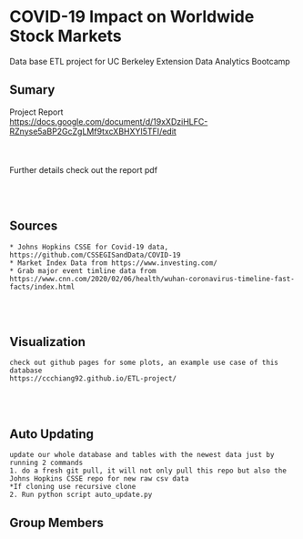 # COVID-19 Impact on Worldwide Stock Markets 
Data base ETL project for UC Berkeley Extension Data Analytics Bootcamp
## Sumary
Project Report
<br/>
https://docs.google.com/document/d/19xXDziHLFC-RZnyse5aBP2GcZgLMf9txcXBHXYI5TFI/edit
<br/>
<br/>
<br/>
<br/>
Further details check out the report pdf

<br/>
<br/>

## Sources
    * Johns Hopkins CSSE for Covid-19 data, https://github.com/CSSEGISandData/COVID-19
    * Market Index Data from https://www.investing.com/
    * Grab major event timline data from https://www.cnn.com/2020/02/06/health/wuhan-coronavirus-timeline-fast-facts/index.html


<br/>
<br/>

## Visualization 
    check out github pages for some plots, an example use case of this database
    https://ccchiang92.github.io/ETL-project/

<br/>
<br/>

## Auto Updating
    update our whole database and tables with the newest data just by running 2 commands
    1. do a fresh git pull, it will not only pull this repo but also the Johns Hopkins CSSE repo for new raw csv data
    *If cloning use recursive clone
    2. Run python script auto_update.py



## Group Members

